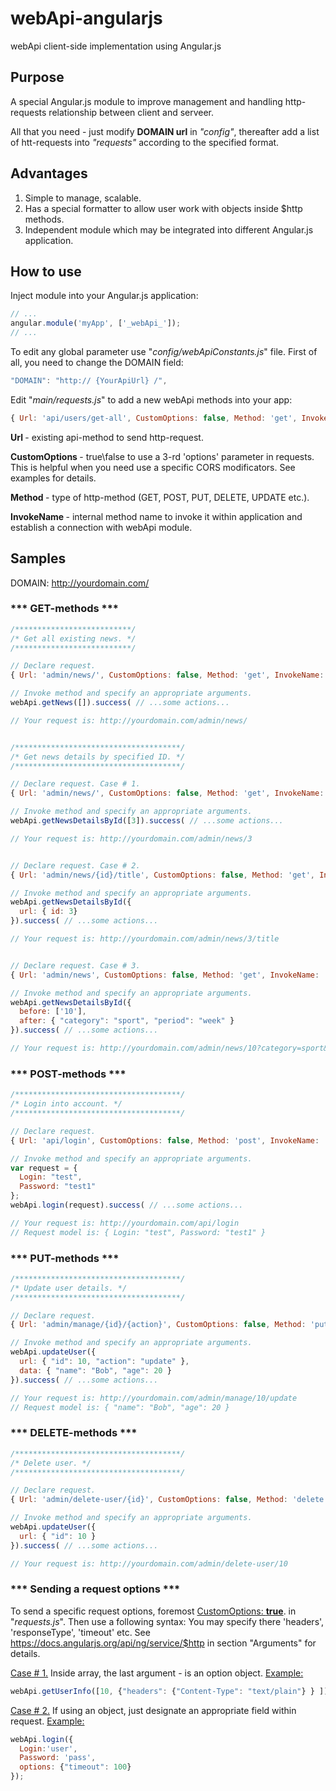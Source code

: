 # webApi-angularjs
webApi client-side implementation using Angular.js


##  Purpose

A special Angular.js module to improve management and handling http-requests relationship between client and serveer.
 
All that you need - just modify <b>DOMAIN url</b> in <i>"config"</i>, thereafter add a list of htt-requests into <i>"requests"</i> according to the specified format.

## Advantages

<ol>
<li> Simple to manage, scalable. </li>
<li> Has a special formatter to allow user work with objects inside $http methods. </li>
<li> Independent module which may be integrated into different Angular.js application. </li>
</ol>

## How to use

Inject module into your Angular.js application:

```javascript
// ...
angular.module('myApp', ['_webApi_']);
// ...
```

To edit any global parameter use "<i>config/webApiConstants.js</i>" file. First of all, you need to change the DOMAIN field:

```javascript
"DOMAIN": "http:// {YourApiUrl} /",
```

Edit "<i>main/requests.js</i>" to add a new webApi methods into your app:

```javascript
{ Url: 'api/users/get-all', CustomOptions: false, Method: 'get', InvokeName: 'getUsers' }
```

<b> Url </b> - existing api-method to send http-request.

<b> CustomOptions </b> - true\false to use a 3-rd 'options' parameter in requests. This is helpful when you need use a specific CORS modificators. See examples for details.

<b> Method </b> - type of http-method (GET, POST, PUT, DELETE, UPDATE etc.).

<b> InvokeName </b> - internal method name to invoke it within application and establish a connection with webApi module.

## Samples

DOMAIN: http://yourdomain.com/ 

### *** GET-methods ***

```javascript
/**************************/
/* Get all existing news. */
/**************************/

// Declare request.
{ Url: 'admin/news/', CustomOptions: false, Method: 'get', InvokeName: 'getNews' }

// Invoke method and specify an appropriate arguments.
webApi.getNews([]).success( // ...some actions...

// Your request is: http://yourdomain.com/admin/news/


/*************************************/
/* Get news details by specified ID. */
/*************************************/

// Declare request. Case # 1.
{ Url: 'admin/news/', CustomOptions: false, Method: 'get', InvokeName: 'getNewsDetailsById' }

// Invoke method and specify an appropriate arguments.
webApi.getNewsDetailsById([3]).success( // ...some actions...

// Your request is: http://yourdomain.com/admin/news/3


// Declare request. Case # 2.
{ Url: 'admin/news/{id}/title', CustomOptions: false, Method: 'get', InvokeName: 'getNewsDetailsById' }

// Invoke method and specify an appropriate arguments.
webApi.getNewsDetailsById({
  url: { id: 3}
}).success( // ...some actions...

// Your request is: http://yourdomain.com/admin/news/3/title


// Declare request. Case # 3.
{ Url: 'admin/news', CustomOptions: false, Method: 'get', InvokeName: 'getNewsDetailsById' }

// Invoke method and specify an appropriate arguments.
webApi.getNewsDetailsById({
  before: ['10'],
  after: { "category": "sport", "period": "week" }
}).success( // ...some actions...

// Your request is: http://yourdomain.com/admin/news/10?category=sport&period=week

```

### *** POST-methods ***

```javascript
/*************************************/
/* Login into account. */
/*************************************/

// Declare request.
{ Url: 'api/login', CustomOptions: false, Method: 'post', InvokeName: 'login' }

// Invoke method and specify an appropriate arguments.
var request = {
  Login: "test",
  Password: "test1"
};
webApi.login(request).success( // ...some actions...

// Your request is: http://yourdomain.com/api/login
// Request model is: { Login: "test", Password: "test1" }

```

### *** PUT-methods ***

```javascript
/*************************************/
/* Update user details. */
/*************************************/

// Declare request.
{ Url: 'admin/manage/{id}/{action}', CustomOptions: false, Method: 'put', InvokeName: 'updateUser' }

// Invoke method and specify an appropriate arguments.
webApi.updateUser({
  url: { "id": 10, "action": "update" },
  data: { "name": "Bob", "age": 20 }
}).success( // ...some actions...

// Your request is: http://yourdomain.com/admin/manage/10/update
// Request model is: { "name": "Bob", "age": 20 }

```

### *** DELETE-methods ***

```javascript
/*************************************/
/* Delete user. */
/*************************************/

// Declare request.
{ Url: 'admin/delete-user/{id}', CustomOptions: false, Method: 'delete', InvokeName: 'deleteUser' }

// Invoke method and specify an appropriate arguments.
webApi.updateUser({
  url: { "id": 10 }
}).success( // ...some actions...

// Your request is: http://yourdomain.com/admin/delete-user/10

```

### *** Sending a request options ***

To send a specific request options, foremost <u>CustomOptions: <b>true</b></u>. in "<i>requests.js</i>". Then use a following syntax:
You may specify there 'headers', 'responseType', 'timeout' etc. See https://docs.angularjs.org/api/ng/service/$http in section "Arguments" for details.

<u>Case # 1.</u>
Inside array, the last argument - is an option object. <u>Example:</u> 
```javascript
webApi.getUserInfo([10, {"headers": {"Content-Type": "text/plain"} } ]);

```

<u>Case # 2.</u>
If using an object, just designate an appropriate field within request. <u>Example:</u> 

```javascript
webApi.login({
  Login:'user',
  Password: 'pass',
  options: {"timeout": 100}
});
```

